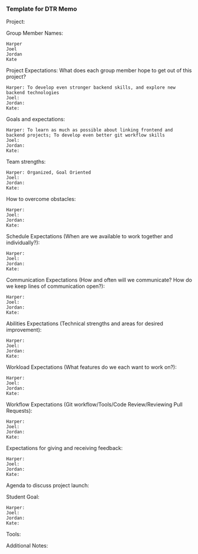 ### Template for DTR Memo
Project: 

Group Member Names:
```
Harper
Joel
Jordan
Kate
```

Project Expectations: What does each group member hope to get out of this project? 
```
Harper: To develop even stronger backend skills, and explore new backend technologies
Joel:
Jordan:
Kate:
```
Goals and expectations:
```
Harper: To learn as much as possible about linking frontend and backend projects; To develop even better git workflow skills
Joel:
Jordan:
Kate:
```
Team strengths:
```
Harper: Organized, Goal Oriented
Joel:
Jordan:
Kate:
```

How to overcome obstacles:
```
Harper:
Joel:
Jordan:
Kate:
```

Schedule Expectations (When are we available to work together and individually?):
```
Harper:
Joel:
Jordan:
Kate:
```

Communication Expectations (How and often will we communicate? How do we keep lines of communication open?):
```
Harper:
Joel:
Jordan:
Kate:
```

Abilities Expectations (Technical strengths and areas for desired improvement):
```
Harper:
Joel:
Jordan:
Kate:
```

Workload Expectations (What features do we each want to work on?):
```
Harper:
Joel:
Jordan:
Kate:
```

Workflow Expectations (Git workflow/Tools/Code Review/Reviewing Pull Requests): 
```
Harper:
Joel:
Jordan:
Kate:
```

Expectations for giving and receiving feedback:
```
Harper:
Joel:
Jordan:
Kate:
```

Agenda to discuss project launch:


Student Goal:
```
Harper:
Joel:
Jordan:
Kate:
```
 
Tools: 


Additional Notes: